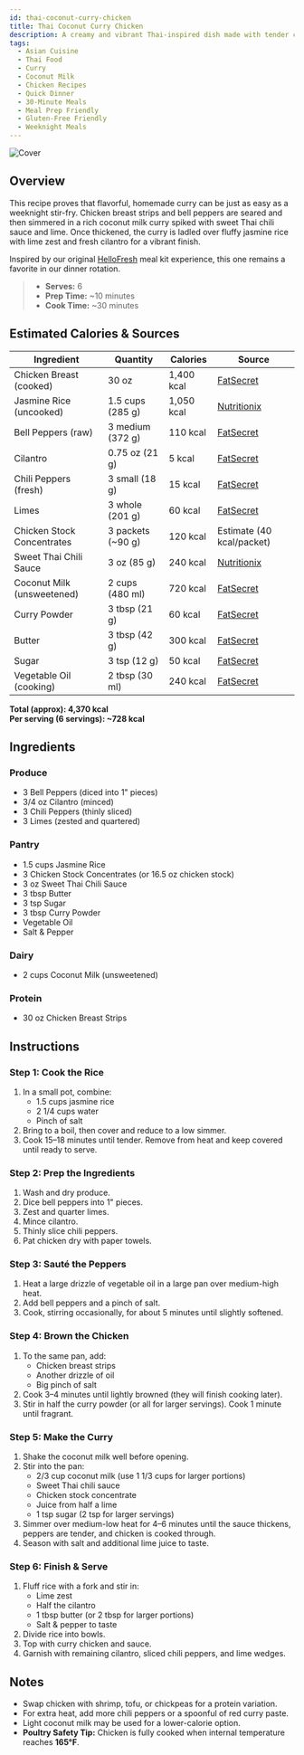 ```yaml
---
id: thai-coconut-curry-chicken
title: Thai Coconut Curry Chicken
description: A creamy and vibrant Thai-inspired dish made with tender chicken, sweet chili sauce, and coconut milk—served over fluffy cilantro-lime rice.
tags:
  - Asian Cuisine
  - Thai Food
  - Curry
  - Coconut Milk
  - Chicken Recipes
  - Quick Dinner
  - 30-Minute Meals
  - Meal Prep Friendly
  - Gluten-Free Friendly
  - Weeknight Meals
---
```


![Cover](/img/asian/thai_coconut_curry_chicken/cover.png)

## Overview

This recipe proves that flavorful, homemade curry can be just as easy as a weeknight stir-fry. Chicken breast strips and bell peppers are seared and then simmered in a rich coconut milk curry spiked with sweet Thai chili sauce and lime. Once thickened, the curry is ladled over fluffy jasmine rice with lime zest and fresh cilantro for a vibrant finish.

Inspired by our original [HelloFresh] meal kit experience, this one remains a favorite in our dinner rotation.

> - **Serves:** 6
> - **Prep Time:** ~10 minutes
> - **Cook Time:** ~30 minutes

## Estimated Calories & Sources

| **Ingredient**             | **Quantity**      | **Calories** | **Source**                                                                           |
| -------------------------- | ----------------- | ------------ | ------------------------------------------------------------------------------------ |
| Chicken Breast (cooked)    | 30 oz             | 1,400 kcal   | [FatSecret](https://www.fatsecret.com/calories-nutrition/usda/chicken-breast-cooked) |
| Jasmine Rice (uncooked)    | 1.5 cups (285 g)  | 1,050 kcal   | [Nutritionix](https://www.nutritionix.com/food/jasmine-rice)                         |
| Bell Peppers (raw)         | 3 medium (372 g)  | 110 kcal     | [FatSecret](https://www.fatsecret.com/calories-nutrition/usda/sweet-peppers)         |
| Cilantro                   | 0.75 oz (21 g)    | 5 kcal       | [FatSecret](https://www.fatsecret.com/calories-nutrition/usda/coriander-leaves)      |
| Chili Peppers (fresh)      | 3 small (18 g)    | 15 kcal      | [FatSecret](https://www.fatsecret.com/calories-nutrition/usda/chili-peppers)         |
| Limes                      | 3 whole (201 g)   | 60 kcal      | [FatSecret](https://www.fatsecret.com/calories-nutrition/usda/limes)                 |
| Chicken Stock Concentrates | 3 packets (~90 g) | 120 kcal     | Estimate (40 kcal/packet)                                                            |
| Sweet Thai Chili Sauce     | 3 oz (85 g)       | 240 kcal     | [Nutritionix](https://www.nutritionix.com/food/thai-sweet-chili-sauce)               |
| Coconut Milk (unsweetened) | 2 cups (480 ml)   | 720 kcal     | [FatSecret](https://www.fatsecret.com/calories-nutrition/usda/coconut-milk)          |
| Curry Powder               | 3 tbsp (21 g)     | 60 kcal      | [FatSecret](https://www.fatsecret.com/calories-nutrition/usda/curry-powder)          |
| Butter                     | 3 tbsp (42 g)     | 300 kcal     | [FatSecret](https://www.fatsecret.com/calories-nutrition/usda/butter-salted)         |
| Sugar                      | 3 tsp (12 g)      | 50 kcal      | [FatSecret](https://www.fatsecret.com/calories-nutrition/usda/sugar)                 |
| Vegetable Oil (cooking)    | 2 tbsp (30 ml)    | 240 kcal     | [FatSecret](https://www.fatsecret.com/calories-nutrition/usda/vegetable-oil)         |

**Total (approx): 4,370 kcal**  
**Per serving (6 servings): ~728 kcal**

## Ingredients

### Produce

- 3 Bell Peppers (diced into 1" pieces)
- 3/4 oz Cilantro (minced)
- 3 Chili Peppers (thinly sliced)
- 3 Limes (zested and quartered)

### Pantry

- 1.5 cups Jasmine Rice
- 3 Chicken Stock Concentrates (or 16.5 oz chicken stock)
- 3 oz Sweet Thai Chili Sauce
- 3 tbsp Butter
- 3 tsp Sugar
- 3 tbsp Curry Powder
- Vegetable Oil
- Salt & Pepper

### Dairy

- 2 cups Coconut Milk (unsweetened)

### Protein

- 30 oz Chicken Breast Strips

## Instructions

### Step 1: Cook the Rice

1. In a small pot, combine:
   - 1.5 cups jasmine rice
   - 2 1/4 cups water
   - Pinch of salt
2. Bring to a boil, then cover and reduce to a low simmer.
3. Cook 15–18 minutes until tender. Remove from heat and keep covered until ready to serve.

### Step 2: Prep the Ingredients

1. Wash and dry produce.
2. Dice bell peppers into 1" pieces.
3. Zest and quarter limes.
4. Mince cilantro.
5. Thinly slice chili peppers.
6. Pat chicken dry with paper towels.

### Step 3: Sauté the Peppers

1. Heat a large drizzle of vegetable oil in a large pan over medium-high heat.
2. Add bell peppers and a pinch of salt.
3. Cook, stirring occasionally, for about 5 minutes until slightly softened.

### Step 4: Brown the Chicken

1. To the same pan, add:
   - Chicken breast strips
   - Another drizzle of oil
   - Big pinch of salt
2. Cook 3–4 minutes until lightly browned (they will finish cooking later).
3. Stir in half the curry powder (or all for larger servings). Cook 1 minute until fragrant.

### Step 5: Make the Curry

1. Shake the coconut milk well before opening.
2. Stir into the pan:
   - 2/3 cup coconut milk (use 1 1/3 cups for larger portions)
   - Sweet Thai chili sauce
   - Chicken stock concentrate
   - Juice from half a lime
   - 1 tsp sugar (2 tsp for larger servings)
3. Simmer over medium-low heat for 4–6 minutes until the sauce thickens, peppers are tender, and chicken is cooked through.
4. Season with salt and additional lime juice to taste.

### Step 6: Finish & Serve

1. Fluff rice with a fork and stir in:
   - Lime zest
   - Half the cilantro
   - 1 tbsp butter (or 2 tbsp for larger portions)
   - Salt & pepper to taste
2. Divide rice into bowls.
3. Top with curry chicken and sauce.
4. Garnish with remaining cilantro, sliced chili peppers, and lime wedges.

## Notes

- Swap chicken with shrimp, tofu, or chickpeas for a protein variation.
- For extra heat, add more chili peppers or a spoonful of red curry paste.
- Light coconut milk may be used for a lower-calorie option.
- **Poultry Safety Tip:** Chicken is fully cooked when internal temperature reaches **165°F**.

[HelloFresh]: https://www.hellofresh.com/recipes/thai-coconut-curry-chicken-5fea59f795e99a13fb4bddf0
